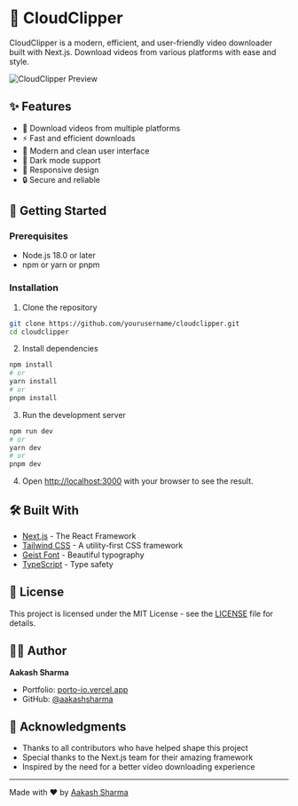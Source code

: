 # 🌟 CloudClipper

CloudClipper is a modern, efficient, and user-friendly video downloader built with Next.js. Download videos from various platforms with ease and style.

![CloudClipper Preview](../ss.jpg)

## ✨ Features

- 🎥 Download videos from multiple platforms
- ⚡ Fast and efficient downloads
- 🎨 Modern and clean user interface
- 🌙 Dark mode support
- 📱 Responsive design
- 🔒 Secure and reliable

## 🚀 Getting Started

### Prerequisites

- Node.js 18.0 or later
- npm or yarn or pnpm

### Installation

1. Clone the repository
```bash
git clone https://github.com/yourusername/cloudclipper.git
cd cloudclipper
```

2. Install dependencies
```bash
npm install
# or
yarn install
# or
pnpm install
```

3. Run the development server
```bash
npm run dev
# or
yarn dev
# or
pnpm dev
```

4. Open [http://localhost:3000](http://localhost:3000) with your browser to see the result.

## 🛠️ Built With

- [Next.js](https://nextjs.org/) - The React Framework
- [Tailwind CSS](https://tailwindcss.com/) - A utility-first CSS framework
- [Geist Font](https://vercel.com/font) - Beautiful typography
- [TypeScript](https://www.typescriptlang.org/) - Type safety

## 📝 License

This project is licensed under the MIT License - see the [LICENSE](LICENSE) file for details.

## 👨‍💻 Author

**Aakash Sharma**
- Portfolio: [porto-io.vercel.app](https://porto-io.vercel.app/)
- GitHub: [@aakashsharma](https://github.com/aakashsharma)

## 🙏 Acknowledgments

- Thanks to all contributors who have helped shape this project
- Special thanks to the Next.js team for their amazing framework
- Inspired by the need for a better video downloading experience

---

Made with ❤️ by [Aakash Sharma](https://porto-io.vercel.app/)
